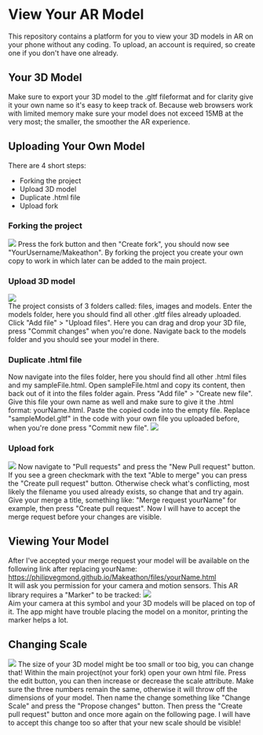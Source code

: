 # View Your AR Model

This repository contains a platform for you to view your 3D models in AR on your phone without any coding.
To upload, an account is required, so create one if you don't have one already.

## Your 3D Model

Make sure to export your 3D model to the .gltf fileformat and for clarity give it your own name so it's easy to keep track of.
Because web browsers work with limited memory make sure your model does not exceed 15MB at the very most; the smaller, the smoother the AR experience.

## Uploading Your Own Model

There are 4 short steps:

- Forking the project
- Upload 3D model
- Duplicate .html file
- Upload fork

### Forking the project

![](images/fork.jpg)
Press the fork button and then "Create fork", you should now see "YourUsername/Makeathon".
By forking the project you create your own copy to work in which later can be added to the main project.

### Upload 3D model

![](images/uploadModel.jpg)
<br>
The project consists of 3 folders called: files, images and models.
Enter the models folder, here you should find all other .gltf files already uploaded.
Click "Add file" > "Upload files".
Here you can drag and drop your 3D file, press "Commit changes" when you're done.
Navigate back to the models folder and you should see your model in there.

### Duplicate .html file

Now navigate into the files folder, here you should find all other .html files and my sampleFile.html.
Open sampleFile.html and copy its content, then back out of it into the files folder again.
Press "Add file" > "Create new file".
Give this file your own name as well and make sure to give it the .html format: yourName.html.
Paste the copied code into the empty file.
Replace "sampleModel.gltf" in the code with your own file you uploaded before, when you're done press "Commit new file".
![](images/htmlFile.jpg)

### Upload fork

![](images/newRequest.jpg)
Now navigate to "Pull requests" and press the "New Pull request" button.
If you see a green checkmark with the text "Able to merge" you can press the "Create pull request" button.
Otherwise check what's conflicting, most likely the filename you used already exists, so change that and try again.
Give your merge a title, something like: "Merge request yourName" for example, then press "Create pull request".
Now I will have to accept the merge request before your changes are visible.

## Viewing Your Model

After I've accepted your merge request your model will be available on the following link after replacing yourName:
https://philipvegmond.github.io/Makeathon/files/yourName.html
<br>
It will ask you permission for your camera and motion sensors.
This AR library requires a "Marker" to be tracked:
![](images/barcode6.png)
<br>
Aim your camera at this symbol and your 3D models will be placed on top of it.
The app might have trouble placing the model on a monitor, printing the marker helps a lot.

## Changing Scale

![](images/scale.jpg)
The size of your 3D model might be too small or too big, you can change that!
Within the main project(not your fork) open your own html file.
Press the edit button, you can then increase or decrease the scale attribute.
Make sure the three numbers remain the same, otherwise it will throw off the dimensions of your model.
Then name the change something like "Change Scale" and press the "Propose changes" button.
Then press the "Create pull request" button and once more again on the following page.
I will have to accept this change too so after that your new scale should be visible!
